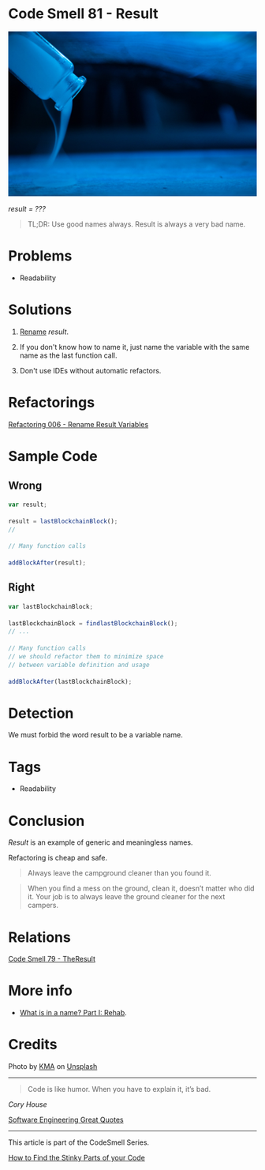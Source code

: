 # Code Smell 81 - Result

![Code Smell 81 - Result](Code%20Smell%2081%20-%20Result.jpg)

*result = ???*

> TL;DR: Use good names always. Result is always a very bad name.

# Problems

- Readability

# Solutions

1. [Rename](https://github.com/mcsee/Software-Design-Articles/tree/main/Articles/Refactorings/Refactoring%20006%20-%20Rename%20Result%20Variables/readme.md) *result*.

2. If you don't know how to name it, just name the variable with the same name as the last function call.

3. Don't use IDEs without automatic refactors.

# Refactorings

[Refactoring 006 - Rename Result Variables](https://github.com/mcsee/Software-Design-Articles/tree/main/Articles/Refactorings/Refactoring%20006%20-%20Rename%20Result%20Variables/readme.md)

# Sample Code

## Wrong

[Gist Url]: # (https://gist.github.com/mcsee/9d1f20a108047109bf229baf1c4c9976)
```javascript
var result;

result = lastBlockchainBlock();
//

// Many function calls

addBlockAfter(result);
```

## Right

[Gist Url]: # (https://gist.github.com/mcsee/75488df759013fcc4f3381b1006b7f82)
```javascript
var lastBlockchainBlock;

lastBlockchainBlock = findlastBlockchainBlock();
// ...

// Many function calls 
// we should refactor them to minimize space
// between variable definition and usage

addBlockAfter(lastBlockchainBlock);
```

# Detection

We must forbid the word result to be a variable name. 

# Tags

- Readability

# Conclusion

*Result* is an example of generic and meaningless names. 

Refactoring is cheap and safe.

> Always leave the campground cleaner than you found it.

> When you find a mess on the ground, clean it, doesn’t matter who did it. Your job is to always leave the ground cleaner for the next campers.

# Relations

[Code Smell 79 - TheResult](https://github.com/mcsee/Software-Design-Articles/tree/main/Articles/Code%20Smells/Code%20Smell%2079%20-%20TheResult/readme.md)

# More info

- [What is in a name? Part I: Rehab](https://github.com/mcsee/Software-Design-Articles/tree/main/Articles/Theory/What%20exactly%20is%20a%20name%20-%20Part%20II%20Rehab/readme.md).

# Credits

Photo by [KMA](https://unsplash.com/@kmaimg) on [Unsplash](https://unsplash.com/s/photos/magician)
  
* * *

> Code is like humor. When you have to explain it, it’s bad.

_Cory House_
 
[Software Engineering Great Quotes](https://github.com/mcsee/Software-Design-Articles/tree/main/Articles/Quotes/Software%20Engineering%20Great%20Quotes/readme.md)

* * *

This article is part of the CodeSmell Series.

[How to Find the Stinky Parts of your Code](https://github.com/mcsee/Software-Design-Articles/tree/main/Articles/Code%20Smells/How%20to%20Find%20the%20Stinky%20parts%20of%20your%20Code/readme.md)